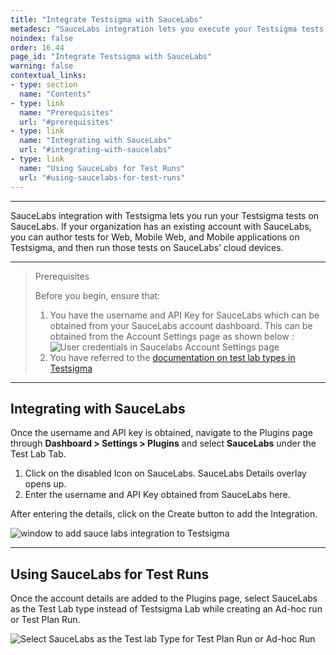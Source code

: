 ```yaml
---
title: "Integrate Testsigma with SauceLabs"
metadesc: "SauceLabs integration lets you execute your Testsigma tests on BrowserStack. Learn how to integrate the SauceLabs Test Execution Platform with Testsigma"
noindex: false
order: 16.44
page_id: "Integrate Testsigma with SauceLabs"
warning: false
contextual_links:
- type: section
  name: "Contents"
- type: link
  name: "Prerequisites"
  url: "#prerequisites"
- type: link
  name: "Integrating with SauceLabs"
  url: "#integrating-with-saucelabs"
- type: link
  name: "Using SauceLabs for Test Runs"
  url: "#using-saucelabs-for-test-runs"
---
```


---

SauceLabs integration with Testsigma lets you run your Testsigma tests on SauceLabs.
If your organization has an existing account with SauceLabs, you can author tests for Web, Mobile Web, and Mobile applications on Testsigma, and then run those tests on SauceLabs’ cloud devices.

---
> <p id="prerequisites">Prerequisites</p>
> 
> Before you begin, ensure that:
> 1. You have the username and API Key for SauceLabs which can be obtained from your SauceLabs account dashboard. This can be obtained from the Account Settings page as shown below :
>    ![User credentials in Saucelabs Account Settings page](https://docs.testsigma.com/images/sauce-labs/saucelabs-user-creds-username-key.png)
> 2. You have referred to the [documentation on test lab types in Testsigma](https://testsigma.com/docs/test-management/test-plans/supported-test-lab-types/)

---
## **Integrating with SauceLabs**

Once the username and API key is obtained, navigate to the Plugins page through **Dashboard > Settings > Plugins** and select **SauceLabs** under the Test Lab Tab.

 1. Click on the disabled Icon on SauceLabs. SauceLabs Details overlay opens up.
 2. Enter the username and API Key obtained from SauceLabs here.

After entering the details, click on the Create button to add the Integration.

![window to add sauce labs integration to Testsigma](https://docs.testsigma.com/images/sauce-labs/add-sauce-labs-integration.png)

---
## **Using SauceLabs for Test Runs**

Once the account details are added to the Plugins page, select SauceLabs as the Test Lab type instead of Testsigma Lab while creating an Ad-hoc run or Test Plan Run.

![Select SauceLabs as the Test lab Type for Test Plan Run or Ad-hoc Run](https://docs.testsigma.com/images/sauce-labs/select-test-lab-saucelabs.png)
